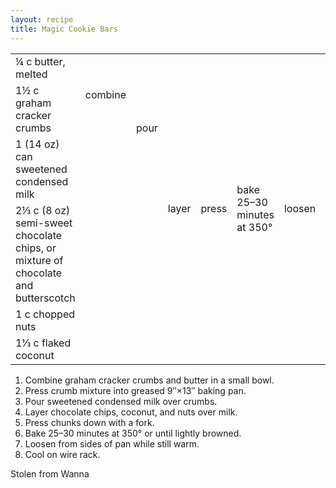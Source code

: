 ```yaml
---
layout: recipe
title: Magic Cookie Bars
---
```

<table>
<tr>
  <td>&frac14; c butter, melted</td>
  <td rowspan="2">combine</td>
  <td rowspan="3">pour</td>
  <td rowspan="6">layer</td>
  <td rowspan="6">press</td>
  <td rowspan="6">bake 25&ndash;30 minutes at 350&deg;</td>
  <td rowspan="6">loosen</td>
  <td rowspan="6">cool in pan</td>
</tr>
<tr>
  <td>1&frac12; c graham cracker crumbs</td>
</tr>
<tr>
  <td>1 (14 oz) can sweetened condensed milk</td>
  <td class="righthide">&nbsp;</td>
</tr>
<tr>
  <td>2&frac13; c (8 oz) semi-sweet chocolate chips, or mixture of chocolate and butterscotch</td>
  <td rowspan="3" colspan="2" class="righthide">&nbsp;</td>
</tr>
<tr>
  <td>1 c chopped nuts</td>
</tr>
<tr>
  <td>1&frac13; c flaked coconut</td>
</tr>
</table>

1. Combine graham cracker crumbs and butter in a small bowl.
1. Press crumb mixture into greased 9&Prime;&times;13&Prime; baking pan.
1. Pour sweetened condensed milk over crumbs.
1. Layer chocolate chips, coconut, and nuts over milk.
1. Press chunks down with a fork.
1. Bake 25&ndash;30 minutes at 350&deg; or until lightly browned.
1. Loosen from sides of pan while still warm.
1. Cool on wire rack.

<p class="confession">Stolen from Wanna</p>
